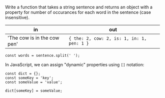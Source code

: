 Write a function that takes a string sentence and returns
an object with a property for number of occurances for each word in the sentence (case insensitive).

in | out
---|---
'The cow is in the cow pen' | `{ the: 2, cow: 2, is: 1, in: 1, pen: 1 }`


`const words = sentence.split(' ');`

In JavaScript, we can assign "dynamic" properties using `[]` notation:

```
const dict = {};
const someKey = 'key';
const someValue = 'value';

dict[someKey] = someValue;
```
